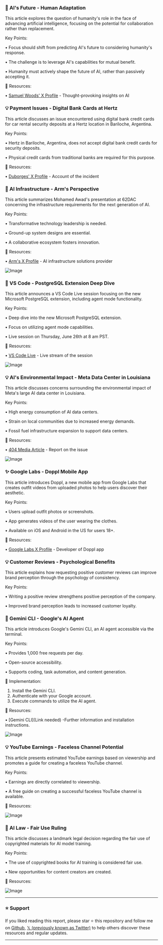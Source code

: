 ### 🤖 AI's Future - Human Adaptation

This article explores the question of humanity's role in the face of advancing artificial intelligence, focusing on the potential for collaboration rather than replacement.

Key Points:

•  Focus should shift from predicting AI's future to considering humanity's response.


•  The challenge is to leverage AI's capabilities for mutual benefit.


•  Humanity must actively shape the future of AI, rather than passively accepting it.


🔗 Resources:

• [Samuel Woods' X Profile](https://x.com/samuelwoods_) - Thought-provoking insights on AI


### 💡 Payment Issues - Digital Bank Cards at Hertz

This article discusses an issue encountered using digital bank credit cards for car rental security deposits at a Hertz location in Bariloche, Argentina.

Key Points:

•  Hertz in Bariloche, Argentina, does not accept digital bank credit cards for security deposits.


•  Physical credit cards from traditional banks are required for this purpose.


🔗 Resources:

• [Duborges' X Profile](https://x.com/duborges) - Account of the incident


### 🤖 AI Infrastructure - Arm's Perspective

This article summarizes Mohamed Awad's presentation at 62DAC concerning the infrastructure requirements for the next generation of AI.

Key Points:

•  Transformative technology leadership is needed.


•  Ground-up system designs are essential.


•  A collaborative ecosystem fosters innovation.



🔗 Resources:

• [Arm's X Profile](https://x.com/Arm) -  AI infrastructure solutions provider


![Image](https://pbs.twimg.com/media/GuU7DNSXUAADLTa?format=jpg&name=small)


### 🚀 VS Code - PostgreSQL Extension Deep Dive

This article announces a VS Code Live session focusing on the new Microsoft PostgreSQL extension, including agent mode functionality.


Key Points:

•  Deep dive into the new Microsoft PostgreSQL extension.


•  Focus on utilizing agent mode capabilities.


•  Live session on Thursday, June 26th at 8 am PST.


🔗 Resources:

• [VS Code Live](https://youtube.com/live/xRYFKTt-QQc) -  Live stream of the session


![Image](https://pbs.twimg.com/media/GuPbvp-WcAAceWP?format=jpg&name=small)



### 💡 AI's Environmental Impact - Meta Data Center in Louisiana

This article discusses concerns surrounding the environmental impact of Meta's large AI data center in Louisiana.

Key Points:

•  High energy consumption of AI data centers.


•  Strain on local communities due to increased energy demands.


•  Fossil fuel infrastructure expansion to support data centers.


🔗 Resources:

• [404 Media Article](https://404media.co/a-black-hole-of-energy-use-metas-massive-ai-data-center-is-stressing-out-a-louisiana-community/) - Report on the issue


![Image](https://pbs.twimg.com/media/GuYi0lJXAAAwfQu?format=jpg&name=small)



### ✨ Google Labs - Doppl Mobile App

This article introduces Doppl, a new mobile app from Google Labs that creates outfit videos from uploaded photos to help users discover their aesthetic.

Key Points:

•  Users upload outfit photos or screenshots.


•  App generates videos of the user wearing the clothes.


•  Available on iOS and Android in the US for users 18+.



🔗 Resources:

• [Google Labs X Profile](https://x.com/GoogleLabs) - Developer of Doppl app



### 💡 Customer Reviews - Psychological Benefits

This article explains how requesting positive customer reviews can improve brand perception through the psychology of consistency.

Key Points:

•  Writing a positive review strengthens positive perception of the company.


•  Improved brand perception leads to increased customer loyalty.



### 🚀 Gemini CLI - Google's AI Agent

This article introduces Google's Gemini CLI, an AI agent accessible via the terminal.

Key Points:

•  Provides 1,000 free requests per day.


•  Open-source accessibility.


•  Supports coding, task automation, and content generation.



🚀 Implementation:

1. Install the Gemini CLI.
2. Authenticate with your Google account.
3. Execute commands to utilize the AI agent.

🔗 Resources:

• [Gemini CLI](Link needed) -Further information and installation instructions.

![Image](https://pbs.twimg.com/media/GuTKCxcbkAAG2d_?format=png&name=small)


### 💡 YouTube Earnings - Faceless Channel Potential

This article presents estimated YouTube earnings based on viewership and promotes a guide for creating a faceless YouTube channel.

Key Points:

•  Earnings are directly correlated to viewership.


•  A free guide on creating a successful faceless YouTube channel is available.


🔗 Resources:

![Image](https://pbs.twimg.com/media/GuYJhN0bEAUMuUf?format=jpg&name=small)


### 🤖 AI Law - Fair Use Ruling

This article discusses a landmark legal decision regarding the fair use of copyrighted materials for AI model training.

Key Points:

•  The use of copyrighted books for AI training is considered fair use.


•  New opportunities for content creators are created.



🔗 Resources:

![Image](https://pbs.twimg.com/media/GuXq4koXIAAg8KZ?format=jpg&name=small)


---

### ⭐️ Support

If you liked reading this report, please star ⭐️ this repository and follow me on [Github](https://github.com/Drix10), [𝕏 (previously known as Twitter)](https://x.com/DRIX_10_) to help others discover these resources and regular updates.

---